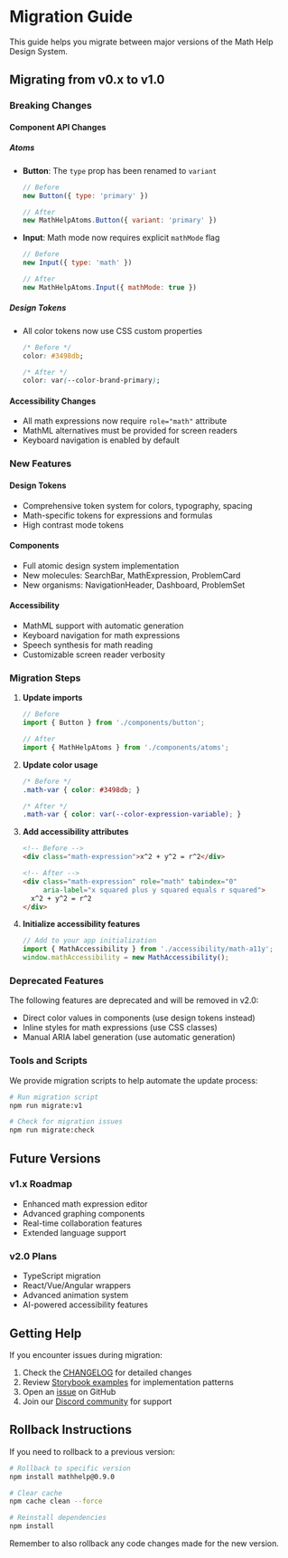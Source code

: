 # Migration Guide

This guide helps you migrate between major versions of the Math Help Design System.

## Migrating from v0.x to v1.0

### Breaking Changes

#### Component API Changes

##### Atoms
- **Button**: The `type` prop has been renamed to `variant`
  ```javascript
  // Before
  new Button({ type: 'primary' })
  
  // After
  new MathHelpAtoms.Button({ variant: 'primary' })
  ```

- **Input**: Math mode now requires explicit `mathMode` flag
  ```javascript
  // Before
  new Input({ type: 'math' })
  
  // After
  new MathHelpAtoms.Input({ mathMode: true })
  ```

##### Design Tokens
- All color tokens now use CSS custom properties
  ```css
  /* Before */
  color: #3498db;
  
  /* After */
  color: var(--color-brand-primary);
  ```

#### Accessibility Changes

- All math expressions now require `role="math"` attribute
- MathML alternatives must be provided for screen readers
- Keyboard navigation is enabled by default

### New Features

#### Design Tokens
- Comprehensive token system for colors, typography, spacing
- Math-specific tokens for expressions and formulas
- High contrast mode tokens

#### Components
- Full atomic design system implementation
- New molecules: SearchBar, MathExpression, ProblemCard
- New organisms: NavigationHeader, Dashboard, ProblemSet

#### Accessibility
- MathML support with automatic generation
- Keyboard navigation for math expressions
- Speech synthesis for math reading
- Customizable screen reader verbosity

### Migration Steps

1. **Update imports**
   ```javascript
   // Before
   import { Button } from './components/button';
   
   // After
   import { MathHelpAtoms } from './components/atoms';
   ```

2. **Update color usage**
   ```css
   /* Before */
   .math-var { color: #3498db; }
   
   /* After */
   .math-var { color: var(--color-expression-variable); }
   ```

3. **Add accessibility attributes**
   ```html
   <!-- Before -->
   <div class="math-expression">x^2 + y^2 = r^2</div>
   
   <!-- After -->
   <div class="math-expression" role="math" tabindex="0" 
        aria-label="x squared plus y squared equals r squared">
     x^2 + y^2 = r^2
   </div>
   ```

4. **Initialize accessibility features**
   ```javascript
   // Add to your app initialization
   import { MathAccessibility } from './accessibility/math-a11y';
   window.mathAccessibility = new MathAccessibility();
   ```

### Deprecated Features

The following features are deprecated and will be removed in v2.0:

- Direct color values in components (use design tokens instead)
- Inline styles for math expressions (use CSS classes)
- Manual ARIA label generation (use automatic generation)

### Tools and Scripts

We provide migration scripts to help automate the update process:

```bash
# Run migration script
npm run migrate:v1

# Check for migration issues
npm run migrate:check
```

## Future Versions

### v1.x Roadmap
- Enhanced math expression editor
- Advanced graphing components
- Real-time collaboration features
- Extended language support

### v2.0 Plans
- TypeScript migration
- React/Vue/Angular wrappers
- Advanced animation system
- AI-powered accessibility features

## Getting Help

If you encounter issues during migration:

1. Check the [CHANGELOG](./CHANGELOG.md) for detailed changes
2. Review [Storybook examples](http://localhost:6006) for implementation patterns
3. Open an [issue](https://github.com/shayanmanesh/mathhelp/issues) on GitHub
4. Join our [Discord community](https://discord.gg/mathhelp) for support

## Rollback Instructions

If you need to rollback to a previous version:

```bash
# Rollback to specific version
npm install mathhelp@0.9.0

# Clear cache
npm cache clean --force

# Reinstall dependencies
npm install
```

Remember to also rollback any code changes made for the new version.